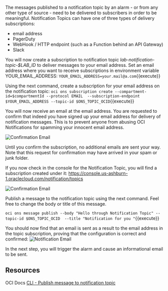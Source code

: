 The messages published to a notification topic by an alarm - or from any other type of source - need to be delivered to subscribers in order to be meaningful. Notification Topics can have one of three types of delivery subscriptions:
* email address 
* PagerDuty
* WebHook / HTTP endpoint (such as a Function behind an API Gateway)
* Slack

You will now create a subscription to notification topic *lab-notification-topic-$LAB_ID* to deliver messages to your email address. Set an email address where you want to receive subscriptions in environment variable YOUR_EMAIL_ADDRESS: 
`YOUR_EMAIL_ADDRESS=your.mail@a.com`{{execute}}

Using the next command, create a subscription for your email address on the notification topic:
`oci ons subscription create --compartment-id=$compartmentId --protocol EMAIL  --subscription-endpoint $YOUR_EMAIL_ADDRESS --topic-id $ONS_TOPIC_OCID`{{execute}} 

You will now receive an email at the email address. You are requested to confirm that indeed you have signed up your email address for delivery of notification messages. This is to prevent anyone from abusing OCI Notifications for spamming your innocent email address.

![Confirmation Email](/RedExpertAlliance/courses/oci-course/monitoring-metrics-alarms-on-oci/assets/oci-subscription-confirmation.png)

Until you confirm the subscription, no additional emails are sent your way. Note that this request for confirmation may have arrived in your spam or junk folder.

If you now check in the console for the Notification Topic, you will find a subscription created under it:
https://console.us-ashburn-1.oraclecloud.com/notification/topics

![Confirmation Email](/RedExpertAlliance/courses/oci-course/monitoring-metrics-alarms-on-oci/assets/oci-email-subscription.png)

Publish a message to the notification topic using the next command. Feel free to change the body or title of this message.

`oci ons message publish --body "Hello through Notification Topic" --topic-id $ONS_TOPIC_OCID  --title "Notification for you "`{{execute}}

You should now find that an email is sent as a result to the email address in the topic subscription, proving that the configuration is correct and confirmed:
![Notification Email](/RedExpertAlliance/courses/oci-course/monitoring-metrics-alarms-on-oci/assets/oci-notification-email.png)

In the next step, you will trigger the alarm and cause an informational email to be sent.

## Resources
OCI Docs [CLI - Publish message to notification topic](https://docs.cloud.oracle.com/en-us/iaas/tools/oci-cli/2.9.2/oci_cli_docs/cmdref/ons/message/publish.html)